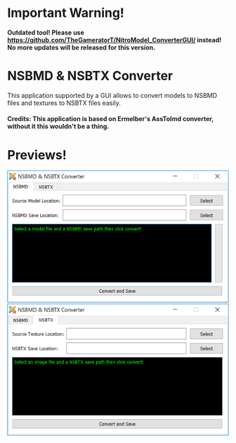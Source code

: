 # Important Warning!
<strong>Outdated tool! Please use https://github.com/TheGameratorT/NitroModel_ConverterGUI/ instead!
No more updates will be released for this version.</strong>

# NSBMD & NSBTX Converter
This application supported by a GUI allows to convert models to NSBMD files and textures to NSBTX files easily.

<h4>Credits: This application is based on Ermelber's AssToImd converter, without it this wouldn't be a thing.<h4/>

# Previews!
<img src="https://raw.githubusercontent.com/TheGameratorT/NSBMD-NSBTX_Converter/master/prev_nsbmd.png" title="NSBMD Window">
<img src="https://raw.githubusercontent.com/TheGameratorT/NSBMD-NSBTX_Converter/master/prev_nsbtx.png" title="NSBTX Window">
